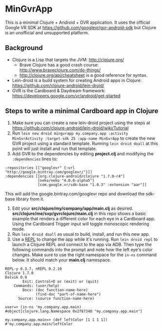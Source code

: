 # MinGvrApp

This is a minimal Clojure + Android + GVR application. It uses the official Google VR SDK at https://github.com/googlevr/gvr-android-sdk but Clojure is an unofficial and unsupported platform.

## Background

* Clojure is a Lisp that targets the JVM: http://clojure.org/
  * Brave Clojure has a good crash course: http://www.braveclojure.com/do-things/
  * http://clojure.org/api/cheatsheet is a good reference for syntax.
* Lein-droid is a build system for creating Android apps in Clojure: https://github.com/clojure-android/lein-droid/
* GVR is the Cardboard & Daydream framework: https://developers.google.com/vr/android/get-started

## Steps to write a minimal Cardboard app in Clojure

1. Make sure you can create a new lein-droid project using the steps at https://github.com/clojure-android/lein-droid/wiki/Tutorial
1. Run `lein new droid mingvrapp my.company.app :activity MinGvrActivity :target-sdk 25 :app-name MinGvrApp` to create the new GVR project using a standard template. Running `lein droid doall` at this point will just install and run that template.
1. Add GVR to the dependencies by editing **project.clj** and modifying the `:dependencies` lines to:

  ```
  :repositories [["googlevr" {:url "http://google.bintray.com/googlevr/"}]]
  :dependencies [[org.clojure-android/clojure "1.7.0-r4"]
                 [neko/neko "4.0.0-alpha5"]
                 [com.google.vr/sdk-base "1.0.3" :extension "aar"]]
  ```
This will add the google.bintray.com/googlevr repo and download the sdk-base library from it.

1. Edit your **src/clojure/my/company/app/main.clj** as desired. **src/clojure/me/sxp/gvrclojure/main.clj** in this repo shows a basic example that renders a different color for each eye in a Cardboard app. Using the Cardboard Trigger input will toggle monoscopic rendering mode.
1. Run `lein droid doall` as usual to build, install, and run this new app.
1. Use a [REPL](https://en.wikipedia.org/wiki/Read%E2%80%93eval%E2%80%93print_loop) to change the app while it's running. Run `lein droid repl` to launch a Clojure REPL and connect to the app via ADB. Then type the following commands into the prompt and note how the left eye's color changes. Make sure to use the right namespace for the `in-ns` command below. It should match your **main.clj** namespace.

  ```
  REPL-y 0.3.7, nREPL 0.2.10
  Clojure 1.7.0
  Dalvik 0.9
          Exit: Control+D or (exit) or (quit)
      Commands: (user/help)
          Docs: (doc function-name-here)
                (find-doc "part-of-name-here")
        Source: (source function-name-here)

  user=> (in-ns 'my.company.app.main)
  #object[clojure.lang.Namespace 0x2f87340 "my.company.app.main"]

  my.company.app.main=> (def leftColor [1 1 1 1])
  #'my.company.app.main/leftColor
  ```

